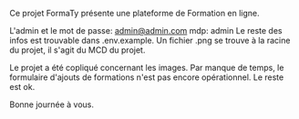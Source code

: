 Ce projet FormaTy présente une plateforme de Formation en ligne.

L'admin et le mot de passe:
admin@admin.com
mdp: admin
Le reste des infos est trouvable dans .env.example. Un fichier .png se trouve à la racine du projet, il s'agit du MCD du projet.

Le projet a été copliqué concernant les images. Par manque de temps, le formulaire d'ajouts de formations n'est pas encore opérationnel. Le reste est ok.

Bonne journée à vous.
